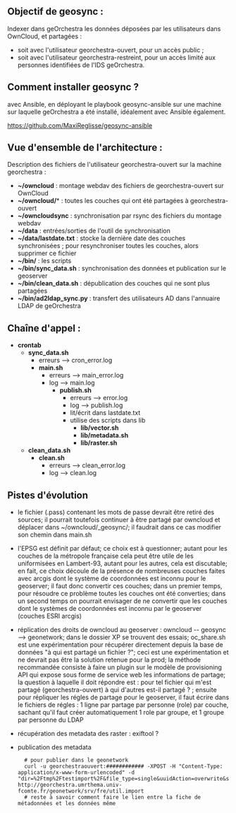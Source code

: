 Objectif de geosync :
---------------------
Indexer dans geOrchestra les données déposées par les utilisateurs dans OwnCloud, et partagées :
- soit avec l'utilisateur georchestra-ouvert, pour un accès public ; 
- soit avec l'utilisateur georchestra-restreint, pour un accès limité aux personnes identifiées de l'IDS geOrchestra.

Comment installer geosync ?
---------------------------

avec Ansible, en déployant le playbook geosync-ansible sur une machine sur laquelle geOrchestra a été installé, idéalement avec Ansible également.

https://github.com/MaxiReglisse/geosync-ansible

Vue d'ensemble de l'architecture :
----------------------------------

Description des fichiers de l'utilisateur georchestra-ouvert sur la machine georchestra :
* **~/owncloud** : montage webdav des fichiers de georchestra-ouvert sur OwnCloud
* **~/owncloud/*** : toutes les couches qui ont été partagées à georchestra-ouvert
* **~/owncloudsync** : synchronisation par rsync des fichiers du montage webdav
* **~/data** : entrées/sorties de l'outil de synchronisation
* **~/data/lastdate.txt** : stocke la dernière date des couches synchronisées ; pour resynchroniser toutes les couches, alors supprimer ce fichier
* **~/bin/** : les scripts
* **~/bin/sync_data.sh** : synchronisation des données et publication sur le geoserver
* **~/bin/clean_data.sh** : dépublication des couches qui ne sont plus partagées
* **~/bin/ad2ldap_sync.py** : transfert des utilisateurs AD dans l'annuaire LDAP de geOrchestra


Chaîne d'appel :
----------------

* **crontab**
  * **sync_data.sh**
    * erreurs --> cron_error.log
    * **main.sh**
      * erreurs --> main_error.log
      * log --> main.log
        * **publish.sh**
          * erreurs --> error.log
          * log --> publish.log
          * lit/écrit dans lastdate.txt
          * utilise des scripts dans lib
            * **lib/vector.sh**
            * **lib/metadata.sh**
            * **lib/raster.sh**
  * **clean_data.sh**
    * **clean.sh**
      * erreurs --> clean_error.log
      * log --> clean.log

Pistes d'évolution
------------------

* le fichier (.pass) contenant les mots de passe devrait être retiré des sources; il pourrait toutefois continuer à être partagé par owncloud et déplacer dans ~/owncloud/_geosync/; il faudrait dans ce cas modifier son chemin dans main.sh
* l'EPSG est définit par défaut; ce choix est à questionner; autant pour les couches de la métropole française cela peut être utile de les uniformisées en Lambert-93, autant pour les autres, cela est discutable; en fait, ce choix découle de la présence de nombreuses couches faites avec arcgis dont le système de coordonnées est inconnu pour le geoserver; il faut donc convertir ces couches; dans un premier temps, pour résoudre ce problème toutes les couches ont été converties; dans un second temps on pourrait envisager de ne convertir que les couches dont le systèmes de coordonnées est inconnu par le geoserver (couches ESRI arcgis)
* réplication des droits de owncloud au geoserver : owncloud -- geosync --> geonetwork; dans le dossier XP se trouvent des essais; oc_share.sh est une expérimentation pour récupérer directement depuis la base de données "à qui est partagé un fichier ?"; ceci est une expérimentation et ne devrait pas être la solution retenue pour la prod; la méthode recommandée consiste à faire un plugin sur le modèle de provisioning API qui expose sous forme de service web les informations de partage; la question à laquelle il doit répondre est : pour tel fichier qui m'est partagé (georchestra-ouvert) à qui d'autres est-il partagé ? ; ensuite  pour répliquer les régles de partage pour le geoserver, il faut écrire dans le fichiers de régles : 1 ligne par partage par personne (role) par couche, sachant qu'il faut créer automatiquement 1 role par groupe, et 1 groupe par personne du LDAP
* récupération des metadata des raster : exiftool ? 
* publication des metadata 

        # pour publier dans le geonetwork
        curl -u georchestraouvert:############ -XPOST -H "Content-Type: application/x-www-form-urlencoded" -d "dir=%2Ftmp%2Ftestimport%2F&file_type=single&uuidAction=overwrite&styleSheet=ArcCatalog8_to_ISO19115.xsl&assign=on&group=2&category=_none_&failOnError=off"  http://georchestra.umrthema.univ-fcomte.fr/geonetwork/srv/fre/util.import
        # reste à savoir comment faire le lien entre la fiche de métadonnées et les données même

